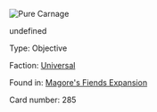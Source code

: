 
![Pure Carnage](https://warhammerunderworlds.com/wp-content/uploads/sites/6/2018/03/285_ENG.png)

undefined

Type: Objective

Faction: [Universal](/factions/universal.md)

Found in: [Magore's Fiends Expansion](/locations/magores-fiends-expansion.md)

Card number: 285
